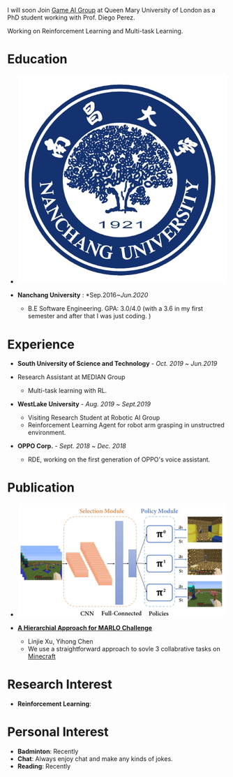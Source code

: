 I will soon Join [Game AI Group](http://gameai.eecs.qmul.ac.uk/) at Queen Mary University of London as a PhD student working with Prof. Diego Perez.

Working on Reinforcement Learning and Multi-task Learning.



# Education
* ![uni_logo](./assets/img/ncu_logo.png)

* **Nanchang University** : *Sep.2016~*Jun.2020*
    * B.E Software Engineering.  GPA: 3.0/4.0 (with a 3.6 in my first semester and after that I was just coding. )

# Experience
* **South University of Science and Technology** - *Oct. 2019* ~ *Jun.2019*

* Research Assistant at MEDIAN Group
    *  Multi-task learning with RL.

*  **WestLake University** - *Aug. 2019* ~ *Sept.2019*
    * Visiting Research Student at Robotic AI Group
    * Reinforcement Learning Agent for robot arm grasping in unstructred environment.

* **OPPO Corp.** - *Sept. 2018* ~ *Dec. 2018*
    * RDE, working on the first generation of OPPO's voice assistant.

# Publication
* ![tasks](./assets/pub_img/marlo_tasks.jpg)

* [**A Hierarchial Approach for MARLO Challenge**](https://ieeexplore.ieee.org/document/8847943)
    * Linjie Xu, Yihong Chen
    * We use a straightforward approach to sovle 3 collabrative tasks on [Minecraft](https://www.microsoft.com/en-us/research/blog/winners-announced-in-multi-agent-reinforcement-learning-challenge)


# Research Interest

* **Reinforcement Learning**: 

# Personal Interest

* **Badminton**: Recently
* **Chat**: Always enjoy chat and make any kinds of jokes.
* **Reading**: Recently